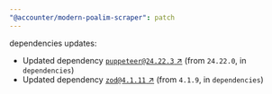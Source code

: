 ```yaml
---
"@accounter/modern-poalim-scraper": patch
---
```

dependencies updates:
  - Updated dependency [`puppeteer@24.22.3` ↗︎](https://www.npmjs.com/package/puppeteer/v/24.22.3) (from `24.22.0`, in `dependencies`)
  - Updated dependency [`zod@4.1.11` ↗︎](https://www.npmjs.com/package/zod/v/4.1.11) (from `4.1.9`, in `dependencies`)
